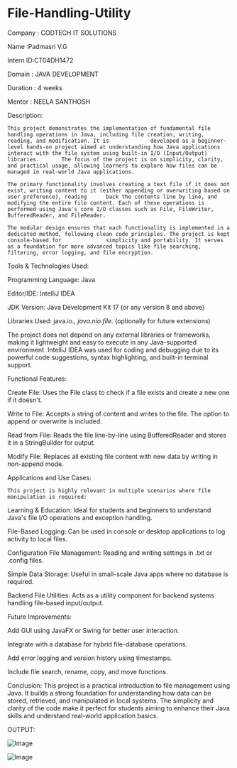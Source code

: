 # File-Handling-Utility

Company : CODTECH IT SOLUTIONS

Name  :Padmasri V.G

Intern ID:CT04DH1472

Domain : JAVA DEVELOPMENT

Duration : 4 weeks

Mentor : NEELA SANTHOSH

Description:

    This project demonstrates the implementation of fundamental file handling operations in Java, including file creation, writing, reading, and modification. It is             developed as a beginner-level hands-on project aimed at understanding how Java applications interact with the file system using built-in I/O (Input/Output) libraries.       The focus of the project is on simplicity, clarity, and practical usage, allowing learners to explore how files can be managed in real-world Java applications.

    The primary functionality involves creating a text file if it does not exist, writing content to it (either appending or overwriting based on user preference), reading      back the contents line by line, and modifying the entire file content. Each of these operations is performed using Java's core I/O classes such as File, FileWriter,         BufferedReader, and FileReader.

    The modular design ensures that each functionality is implemented in a dedicated method, following clean code principles. The project is kept console-based for              simplicity and portability. It serves as a foundation for more advanced topics like file searching, filtering, error logging, and file encryption.


Tools & Technologies Used:

  Programming Language: Java

  Editor/IDE: IntelliJ IDEA

  JDK Version: Java Development Kit 17 (or any version 8 and above)

  Libraries Used: java.io.*, java.nio.file.* (optionally for future extensions)

  The project does not depend on any external libraries or frameworks, making it lightweight and easy to execute in any Java-supported environment. IntelliJ IDEA was used     for coding and debugging due to its powerful code suggestions, syntax highlighting, and built-in terminal support.


Functional Features:

   Create File:
   Uses the File class to check if a file exists and create a new one if it doesn't.

   Write to File:
   Accepts a string of content and writes to the file. The option to append or overwrite is included.

  Read from File:
  Reads the file line-by-line using BufferedReader and stores it in a StringBuilder for output.

  Modify File:
  Replaces all existing file content with new data by writing in non-append mode.


Applications and Use Cases:

    This project is highly relevant in multiple scenarios where file manipulation is required:

   Learning & Education:
   Ideal for students and beginners to understand Java's file I/O operations and exception handling.

   File-Based Logging:
   Can be used in console or desktop applications to log activity to local files.

   Configuration File Management:
   Reading and writing settings in .txt or .config files.

   Simple Data Storage:
   Useful in small-scale Java apps where no database is required.

   Backend File Utilities:
   Acts as a utility component for backend systems handling file-based input/output.


 Future Improvements:
 
   Add GUI using JavaFX or Swing for better user interaction.

   Integrate with a database for hybrid file-database operations.

   Add error logging and version history using timestamps.

   Include file search, rename, copy, and move functions.


Conclusion:
This project is a practical introduction to file management using Java. It builds a strong foundation for understanding how data can be stored, retrieved, and manipulated in local systems. The simplicity and clarity of the code make it perfect for students aiming to enhance their Java skills and understand real-world application basics.

OUTPUT:

![Image](https://github.com/user-attachments/assets/2ff2e284-4341-4158-97ee-4c49c2756a09)


![Image](https://github.com/user-attachments/assets/dd780c53-4c9e-40ce-84df-b4cbd4c30d26)

